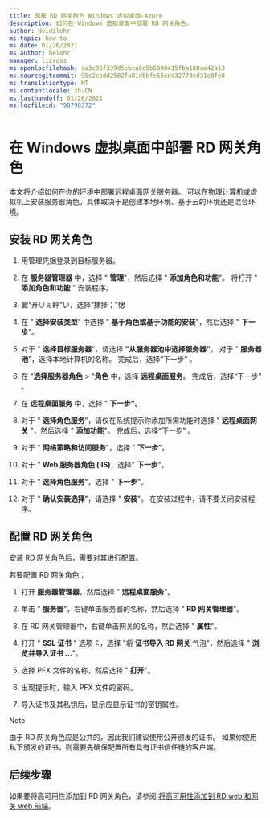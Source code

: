 ```yaml
---
title: 部署 RD 网关角色 Windows 虚拟桌面-Azure
description: 如何在 Windows 虚拟桌面中部署 RD 网关角色。
author: Heidilohr
ms.topic: how-to
ms.date: 01/26/2021
ms.author: helohr
manager: lizross
ms.openlocfilehash: ca3c36f339d5cbca6d5b5990415fba180ae42a13
ms.sourcegitcommit: 95c2cbdd2582fa81d0bfe55edd32778ed31e0fe8
ms.translationtype: MT
ms.contentlocale: zh-CN
ms.lasthandoff: 01/26/2021
ms.locfileid: "98798372"
---
```

# <a name="deploy-the-rd-gateway-role-in-windows-virtual-desktop"></a>在 Windows 虚拟桌面中部署 RD 网关角色

本文将介绍如何在你的环境中部署远程桌面网关服务器。 可以在物理计算机或虚拟机上安装服务器角色，具体取决于是创建本地环境、基于云的环境还是混合环境。

## <a name="install-the-rd-gateway-role"></a>安装 RD 网关角色

1. 用管理凭据登录到目标服务器。

2. 在 **服务器管理器** 中，选择 " **管理**"，然后选择 " **添加角色和功能**"。 将打开 " **添加角色和功能** " 安装程序。

3. 擨“开∪ぇ蚲”い，选择“捸捗；”愢

4. 在 " **选择安装类型**" 中选择 " **基于角色或基于功能的安装**"，然后选择 " **下一步**"。

5. 对于 " **选择目标服务器**"，请选择 **"从服务器池中选择服务器"**。 对于 " **服务器池**"，选择本地计算机的名称。 完成后，选择“下一步”  。

6. 在 "**选择服务器角色**  >  "**角色** 中，选择 **远程桌面服务**。 完成后，选择“下一步”  。

7. 在 **远程桌面服务** 中，选择 " **下一步"。**

8. 对于 " **选择角色服务**"，请仅在系统提示你添加所需功能时选择 " **远程桌面网关** "，然后选择 " **添加功能**"。 完成后，选择“下一步”  。

9. 对于 " **网络策略和访问服务**"，选择 " **下一步**"。

10. 对于 " **Web 服务器角色 (IIS)**，选择" **下一步**"。

11. 对于 " **选择角色服务**"，选择 " **下一步**"。

12. 对于 " **确认安装选择**"，请选择 " **安装**"。 在安装过程中，请不要关闭安装程序。

## <a name="configure-rd-gateway-role"></a>配置 RD 网关角色

安装 RD 网关角色后，需要对其进行配置。

若要配置 RD 网关角色：

1. 打开 **服务器管理器**，然后选择 " **远程桌面服务**"。

2. 单击 " **服务器**"，右键单击服务器的名称，然后选择 " **RD 网关管理器**"。

3. 在 RD 网关管理器中，右键单击网关的名称，然后选择 " **属性**"。

4. 打开 " **SSL 证书** " 选项卡，选择 "将 **证书导入 RD 网关** 气泡"，然后选择 " **浏览并导入证书 ...**"。

5. 选择 PFX 文件的名称，然后选择 " **打开**"。

6. 出现提示时，输入 PFX 文件的密码。

7. 导入证书及其私钥后，显示应显示证书的密钥属性。

>[!NOTE]
>由于 RD 网关角色应是公共的，因此我们建议使用公开颁发的证书。 如果你使用私下颁发的证书，则需要先确保配置所有具有证书信任链的客户端。

## <a name="next-steps"></a>后续步骤

如果要将高可用性添加到 RD 网关角色，请参阅 [将高可用性添加到 RD web 和网关 web 前端](/windows-server/remote/remote-desktop-services/rds-rdweb-gateway-ha)。